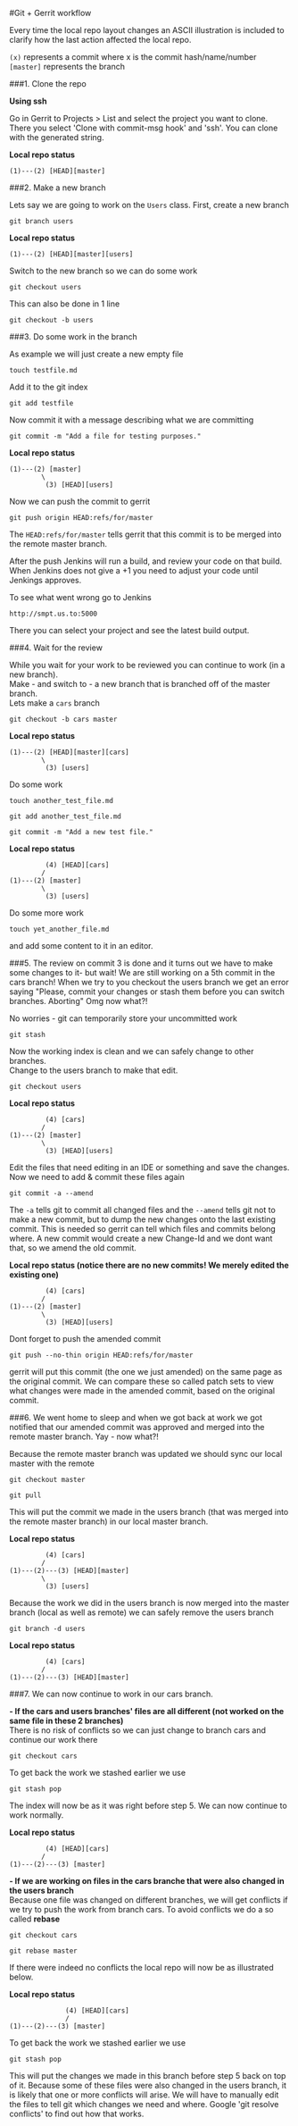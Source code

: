 #Git + Gerrit workflow

Every time the local repo layout changes an ASCII illustration is included to clarify how the last action affected the local repo.

`(x)` represents a commit where x is the commit hash/name/number  
`[master]` represents the branch

###1. Clone the repo

**Using ssh**

Go in Gerrit to Projects > List and select the project you want to clone.
There you select 'Clone with commit-msg hook' and 'ssh'.
You can clone with the generated string.

**Local repo status**  

    (1)---(2) [HEAD][master]

###2. Make a new branch

Lets say we are going to work on the `Users` class. First, create a new branch

`git branch users`

**Local repo status**  

    (1)---(2) [HEAD][master][users]

Switch to the new branch so we can do some work

`git checkout users`

This can also be done in 1 line

`git checkout -b users`

###3. Do some work in the branch

As example we will just create a new empty file

`touch testfile.md`

Add it to the git index

`git add testfile`

Now commit it with a message describing what we are committing

`git commit -m "Add a file for testing purposes."`

**Local repo status**  

    (1)---(2) [master]
            \
             (3) [HEAD][users]

Now we can push the commit to gerrit

`git push origin HEAD:refs/for/master`


The `HEAD:refs/for/master` tells gerrit that this commit is to be merged into the remote master branch.

After the push Jenkins will run a build, and review your code on that build. When Jenkins does not give a +1 you need to adjust your code until Jenkings approves.

To see what went wrong go to Jenkins

`http://smpt.us.to:5000`

There you can select your project and see the latest build output.

###4. Wait for the review

While you wait for your work to be reviewed you can continue to work (in a new branch).  
Make - and switch to - a new branch that is branched off of the master branch.  
Lets make a `cars` branch

`git checkout -b cars master`

**Local repo status**  

    (1)---(2) [HEAD][master][cars]
            \
             (3) [users]

Do some work

`touch another_test_file.md`

`git add another_test_file.md`

`git commit -m "Add a new test file."`

**Local repo status**  

             (4) [HEAD][cars]
            /
    (1)---(2) [master]
            \
             (3) [users]
 
 Do some more work
 
 `touch yet_another_file.md`
 
 and add some content to it in an editor.

###5. The review on commit 3 is done and it turns out we have to make some changes to it- but wait! We are still working on a 5th commit in the cars branch! When we try to you checkout the users branch we get an error saying "Please, commit your changes or stash them before you can switch branches.  Aborting" Omg now what?!

No worries - git can temporarily store your uncommitted work

`git stash`

Now the working index is clean and we can safely change to other branches.  
Change to the users branch to make that edit.

`git checkout users`

**Local repo status**  

             (4) [cars]
            /
    (1)---(2) [master]
            \
             (3) [HEAD][users]

Edit the files that need editing in an IDE or something and save the changes.  
Now we need to add & commit these files again

`git commit -a --amend`

The `-a` tells git to commit all changed files and the `--amend` tells git not to make a new commit, but to dump the new changes onto the last existing commit. This is needed so gerrit can tell which files and commits belong where. A new commit would create a new Change-Id and we dont want that, so we amend the old commit.

**Local repo status (notice there are no new commits! We merely edited the existing one)**

             (4) [cars]
            /
    (1)---(2) [master]
            \
             (3) [HEAD][users]

Dont forget to push the amended commit

`git push --no-thin origin HEAD:refs/for/master`

gerrit will put this commit (the one we just amended) on the same page as the original commit. We can compare these so called patch sets to view what changes were made in the amended commit, based on the original commit.

###6. We went home to sleep and when we got back at work we got notified that our amended commit was approved and merged into the remote master branch. Yay - now what?!

Because the remote master branch was updated we should sync our local master with the remote

`git checkout master`

`git pull`

This will put the commit we made in the users branch (that was merged into the remote master branch) in our local master branch.

**Local repo status**  

             (4) [cars]
            /
    (1)---(2)---(3) [HEAD][master]
            \
             (3) [users]

Because the work we did in the users branch is now merged into the master branch (local as well as remote) we can safely remove the users branch

`git branch -d users`

**Local repo status**  

             (4) [cars]
            /
    (1)---(2)---(3) [HEAD][master]

###7. We can now continue to work in our cars branch.

**- If the cars and users branches' files are all different (not worked on the same file in these 2 branches)**  
There is no risk of conflicts so we can just change to branch cars and continue our work there

`git checkout cars`

To get back the work we stashed earlier we use

`git stash pop`

The index will now be as it was right before step 5. We can now continue to work normally.

**Local repo status**  

             (4) [HEAD][cars]
            /
    (1)---(2)---(3) [master]


**- If we are working on files in the cars branche that were also changed in the users branch**  
Because one file was changed on different branches, we will get conflicts if we try to push the work from branch cars. To avoid conflicts we do a so called **rebase**

`git checkout cars`

`git rebase master`

If there were indeed no conflicts the local repo will now be as illustrated below.  

**Local repo status**  

                  (4) [HEAD][cars]
                  /
    (1)---(2)---(3) [master]

To get back the work we stashed earlier we use

`git stash pop`

This will put the changes we made in this branch before step 5 back on top of it. Because some of these files were also changed in the users branch, it is likely that one or more conflicts will arise. We will have to manually edit the files to tell git which changes we need and where. Google 'git resolve conflicts' to find out how that works.
